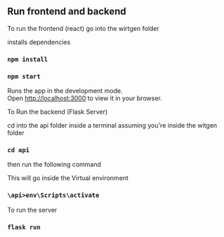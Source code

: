 ## Run frontend and backend

To run the frontend (react) go into the wirtgen folder

installs dependencies
### `npm install`

### `npm start`

Runs the app in the development mode.\
Open [http://localhost:3000](http://localhost:3000) to view it in your browser.


To Run the backend (Flask Server)

cd into the api folder inside a terminal assuming you're inside the witgen folder

### `cd api`

then run the following command

This will go inside the Virtual environment
### `\api>env\Scripts\activate`


To run the server

### `flask run`
